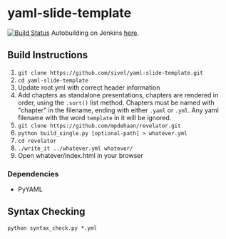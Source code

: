 # yaml-slide-template

[![Build Status](https://travis-ci.org/sivel/yaml-slide-template.png)](https://travis-ci.org/sivel/yaml-slide-template)
Autobuilding on Jenkins [here](http://jenkins.onitato.com:8080/job/Slides/ws/output/index.html#/).

## Build Instructions

1. `git clone https://github.com/sivel/yaml-slide-template.git`
1. `cd yaml-slide-template`
1. Update root.yml with correct header information
1. Add chapters as standalone presentations, chapters are rendered in order, using the `.sort()` list method. Chapters must be named with "chapter" in the filename, ending with either `.yaml` or `.yml`.  Any yaml filename with the word `template` in it will be ignored.
1. `git clone https://github.com/mpdehaan/revelator.git`
1. `python build_single.py [optional-path] > whatever.yml`
1. `cd revelator`
1. `./write_it ../whatever.yml whatever/`
1. Open whatever/index.html in your browser


### Dependencies

* PyYAML

## Syntax Checking

```
python syntax_check.py *.yml
```
